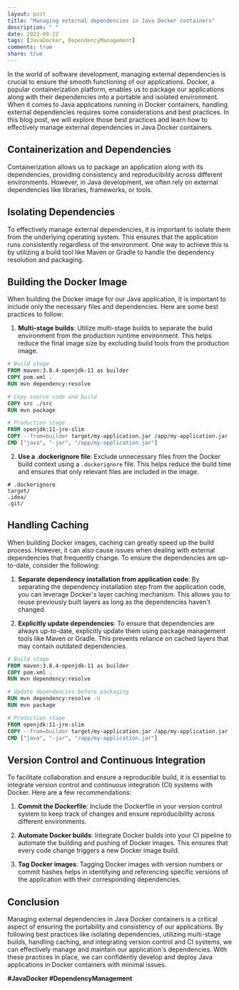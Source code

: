 ```yaml
---
layout: post
title: "Managing external dependencies in Java Docker containers"
description: " "
date: 2023-09-22
tags: [JavaDocker, DependencyManagement]
comments: true
share: true
---
```


In the world of software development, managing external dependencies is crucial to ensure the smooth functioning of our applications. Docker, a popular containerization platform, enables us to package our applications along with their dependencies into a portable and isolated environment. When it comes to Java applications running in Docker containers, handling external dependencies requires some considerations and best practices. In this blog post, we will explore those best practices and learn how to effectively manage external dependencies in Java Docker containers.

## Containerization and Dependencies

Containerization allows us to package an application along with its dependencies, providing consistency and reproducibility across different environments. However, in Java development, we often rely on external dependencies like libraries, frameworks, or tools.

## Isolating Dependencies

To effectively manage external dependencies, it is important to isolate them from the underlying operating system. This ensures that the application runs consistently regardless of the environment. One way to achieve this is by utilizing a build tool like Maven or Gradle to handle the dependency resolution and packaging.

## Building the Docker Image

When building the Docker image for our Java application, it is important to include only the necessary files and dependencies. Here are some best practices to follow:

1. **Multi-stage builds**: Utilize multi-stage builds to separate the build environment from the production runtime environment. This helps reduce the final image size by excluding build tools from the production image.

```Dockerfile
# Build stage
FROM maven:3.8.4-openjdk-11 as builder
COPY pom.xml .
RUN mvn dependency:resolve

# Copy source code and build
COPY src ./src
RUN mvn package

# Production stage
FROM openjdk:11-jre-slim
COPY --from=builder target/my-application.jar /app/my-application.jar
CMD ["java", "-jar", "/app/my-application.jar"]
```

2. **Use a .dockerignore file**: Exclude unnecessary files from the Docker build context using a `.dockerignore` file. This helps reduce the build time and ensures that only relevant files are included in the image.

```
# .dockerignore
target/
.idea/
.git/
```

## Handling Caching

When building Docker images, caching can greatly speed up the build process. However, it can also cause issues when dealing with external dependencies that frequently change. To ensure the dependencies are up-to-date, consider the following:

1. **Separate dependency installation from application code**: By separating the dependency installation step from the application code, you can leverage Docker's layer caching mechanism. This allows you to reuse previously built layers as long as the dependencies haven't changed.

2. **Explicitly update dependencies**: To ensure that dependencies are always up-to-date, explicitly update them using package management tools like Maven or Gradle. This prevents reliance on cached layers that may contain outdated dependencies.

```Dockerfile
# Build stage
FROM maven:3.8.4-openjdk-11 as builder
COPY pom.xml .
RUN mvn dependency:resolve

# Update dependencies before packaging
RUN mvn dependency:resolve -U
RUN mvn package

# Production stage
FROM openjdk:11-jre-slim
COPY --from=builder target/my-application.jar /app/my-application.jar
CMD ["java", "-jar", "/app/my-application.jar"]
```

## Version Control and Continuous Integration

To facilitate collaboration and ensure a reproducible build, it is essential to integrate version control and continuous integration (CI) systems with Docker. Here are a few recommendations:

1. **Commit the Dockerfile**: Include the Dockerfile in your version control system to keep track of changes and ensure reproducibility across different environments.

2. **Automate Docker builds**: Integrate Docker builds into your CI pipeline to automate the building and pushing of Docker images. This ensures that every code change triggers a new Docker image build.

3. **Tag Docker images**: Tagging Docker images with version numbers or commit hashes helps in identifying and referencing specific versions of the application with their corresponding dependencies.

## Conclusion

Managing external dependencies in Java Docker containers is a critical aspect of ensuring the portability and consistency of our applications. By following best practices like isolating dependencies, utilizing multi-stage builds, handling caching, and integrating version control and CI systems, we can effectively manage and maintain our application's dependencies. With these practices in place, we can confidently develop and deploy Java applications in Docker containers with minimal issues.

**#JavaDocker #DependencyManagement**